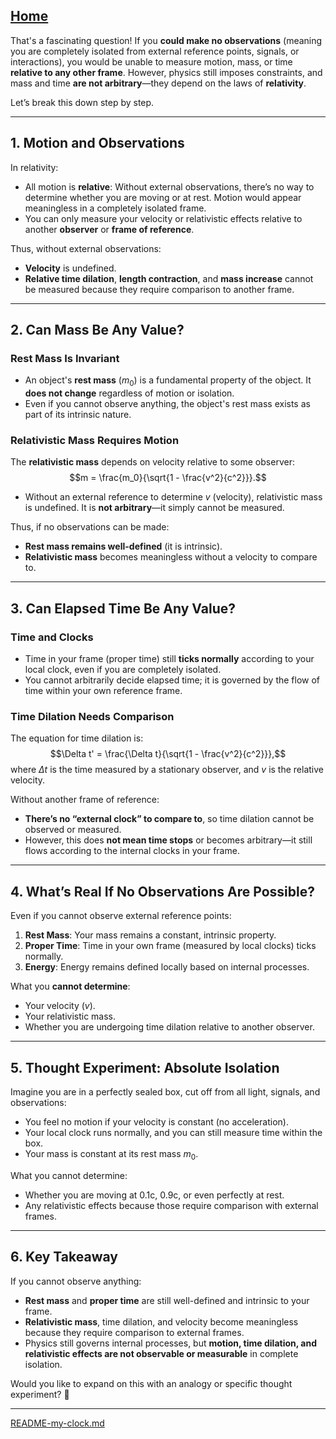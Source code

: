 [Home](https://t2m.io/VwvDcuw)
---

That's a fascinating question! If you **could make no observations** (meaning you are completely isolated from external reference points, signals, or interactions), you would be unable to measure motion, mass, or time **relative to any other frame**. However, physics still imposes constraints, and mass and time **are not arbitrary**—they depend on the laws of **relativity**.

Let’s break this down step by step.

---

## **1. Motion and Observations**
In relativity:
- All motion is **relative**: Without external observations, there’s no way to determine whether you are moving or at rest. Motion would appear meaningless in a completely isolated frame.
- You can only measure your velocity or relativistic effects relative to another **observer** or **frame of reference**.

Thus, without external observations:
- **Velocity** is undefined.
- **Relative time dilation**, **length contraction**, and **mass increase** cannot be measured because they require comparison to another frame.

---

## **2. Can Mass Be Any Value?**

### **Rest Mass Is Invariant**
- An object's **rest mass** ($m_0$) is a fundamental property of the object. It **does not change** regardless of motion or isolation.
- Even if you cannot observe anything, the object's rest mass exists as part of its intrinsic nature.

### **Relativistic Mass Requires Motion**
The **relativistic mass** depends on velocity relative to some observer:
$$m = \frac{m_0}{\sqrt{1 - \frac{v^2}{c^2}}}.$$
- Without an external reference to determine $v$ (velocity), relativistic mass is undefined. It is **not arbitrary**—it simply cannot be measured.

Thus, if no observations can be made:
- **Rest mass remains well-defined** (it is intrinsic).
- **Relativistic mass** becomes meaningless without a velocity to compare to.

---

## **3. Can Elapsed Time Be Any Value?**

### **Time and Clocks**
- Time in your frame (proper time) still **ticks normally** according to your local clock, even if you are completely isolated.
- You cannot arbitrarily decide elapsed time; it is governed by the flow of time within your own reference frame.

### **Time Dilation Needs Comparison**
The equation for time dilation is:
$$\Delta t' = \frac{\Delta t}{\sqrt{1 - \frac{v^2}{c^2}}},$$
where $\Delta t$ is the time measured by a stationary observer, and $v$ is the relative velocity.

Without another frame of reference:
- **There’s no “external clock” to compare to**, so time dilation cannot be observed or measured.
- However, this does **not mean time stops** or becomes arbitrary—it still flows according to the internal clocks in your frame.

---

## **4. What’s Real If No Observations Are Possible?**

Even if you cannot observe external reference points:
1. **Rest Mass**: Your mass remains a constant, intrinsic property.
2. **Proper Time**: Time in your own frame (measured by local clocks) ticks normally.
3. **Energy**: Energy remains defined locally based on internal processes.

What you **cannot determine**:
- Your velocity ($v$).
- Your relativistic mass.
- Whether you are undergoing time dilation relative to another observer.

---

## **5. Thought Experiment: Absolute Isolation**
Imagine you are in a perfectly sealed box, cut off from all light, signals, and observations:
- You feel no motion if your velocity is constant (no acceleration).
- Your local clock runs normally, and you can still measure time within the box.
- Your mass is constant at its rest mass $m_0$.

What you cannot determine:
- Whether you are moving at 0.1c, 0.9c, or even perfectly at rest.
- Any relativistic effects because those require comparison with external frames.

---

## **6. Key Takeaway**
If you cannot observe anything:
- **Rest mass** and **proper time** are still well-defined and intrinsic to your frame.
- **Relativistic mass**, time dilation, and velocity become meaningless because they require comparison to external frames.
- Physics still governs internal processes, but **motion, time dilation, and relativistic effects are not observable or measurable** in complete isolation.

Would you like to expand on this with an analogy or specific thought experiment? 🚀


---

[README-my-clock.md](https://t2m.io/T5Wk6tk)
